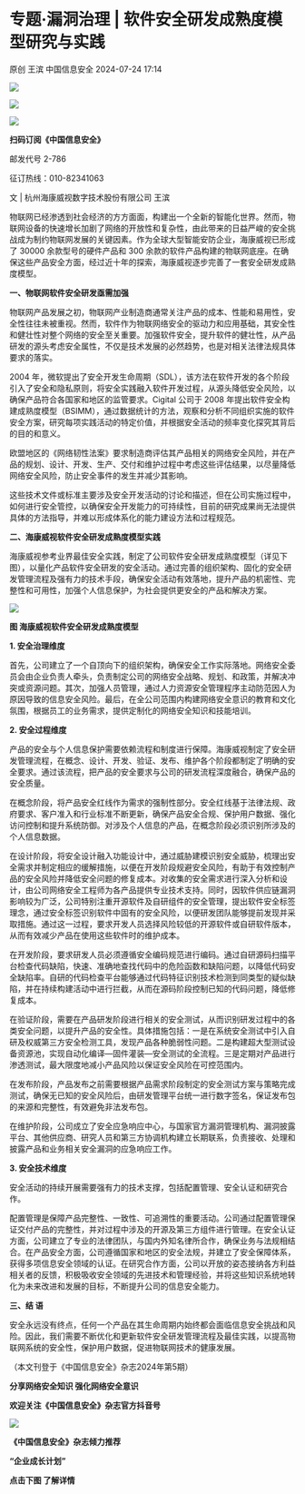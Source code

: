 #  专题·漏洞治理 | 软件安全研发成熟度模型研究与实践   
原创 王滨  中国信息安全   2024-07-24 17:14  
  
![](https://mmbiz.qpic.cn/sz_mmbiz_gif/1brjUjbpg5z5J16kEjEXfjwN7lUp3agsPV7mP7rEWFH1B741pBltSxByuVicqt9CD8s825b5e5H5umHRS0YNALA/640?wx_fmt=gif&from=appmsg "")  
  
![](https://mmbiz.qpic.cn/sz_mmbiz_png/1brjUjbpg5z5J16kEjEXfjwN7lUp3agsbmD9cbvlHuibZ0RSjXichre4cM0Af7ib84Q5s9LVsLOjl4XwZia4lGOY3Q/640?wx_fmt=png&from=appmsg "")  
  
![](https://mmbiz.qpic.cn/sz_mmbiz_gif/1brjUjbpg5z5J16kEjEXfjwN7lUp3agsPV7mP7rEWFH1B741pBltSxByuVicqt9CD8s825b5e5H5umHRS0YNALA/640?wx_fmt=gif&from=appmsg "")  
  
**扫码订阅《中国信息安全》**  
  
  
邮发代号 2-786  
  
征订热线：010-82341063  
  
  
  
文 | 杭州海康威视数字技术股份有限公司 王滨  
  
物联网已经渗透到社会经济的方方面面，构建出一个全新的智能化世界。然而，物联网设备的快速增长加剧了网络的开放性和复杂性，由此带来的日益严峻的安全挑战成为制约物联网发展的关键因素。作为全球大型智能安防企业，海康威视已形成了 30000 余款型号的硬件产品和 300 余款的软件产品构建的物联网底座。在确保这些产品安全方面，经过近十年的探索，海康威视逐步完善了一套安全研发成熟度模型。  
  
  
**一、物联网软件安全研发亟需加强**  
  
物联网产品发展之初，物联网产业制造商通常关注产品的成本、性能和易用性，安全性往往未被重视。然而，软件作为物联网络安全的驱动力和应用基础，其安全性和健壮性对整个网络的安全至关重要。加强软件安全，提升软件的健壮性，从产品研发的源头考虑安全属性，不仅是技术发展的必然趋势，也是对相关法律法规具体要求的落实。  
  
2004 年，微软提出了安全开发生命周期（SDL），该方法在软件开发的各个阶段引入了安全和隐私原则，将安全实践融入软件开发过程，从源头降低安全风险，以确保产品符合各国家和地区的监管要求。Cigital 公司于 2008 年提出软件安全构建成熟度模型（BSIMM），通过数据统计的方法，观察和分析不同组织实施的软件安全方案，研究每项实践活动的特定价值，并根据安全活动的频率变化探究其背后的目的和意义。  
  
欧盟地区的《网络韧性法案》要求制造商评估其产品相关的网络安全风险，并在产品的规划、设计、开发、生产、交付和维护过程中考虑这些评估结果，以尽量降低网络安全风险，防止安全事件的发生并减少其影响。  
  
这些技术文件或标准主要涉及安全开发活动的讨论和描述，但在公司实施过程中，如何进行安全管控，以确保安全开发能力的可持续性，目前的研究成果尚无法提供具体的方法指导，并难以形成体系化的能力建设方法和过程规范。  
  
  
**二、海康威视软件安全研发成熟度模型实践**  
  
海康威视参考业界最佳安全实践，制定了公司软件安全研发成熟度模型（详见下图），以量化产品软件安全研发的安全活动。通过完善的组织架构、固化的安全研发管理流程及强有力的技术手段，确保安全活动有效落地，提升产品的机密性、完整性和可用性，加强个人信息保护，为社会提供更安全的产品和解决方案。  
  
![](https://mmbiz.qpic.cn/sz_mmbiz_png/1brjUjbpg5z5J16kEjEXfjwN7lUp3agskZwpPUQICBVcpWibfMibDCiaPNicvUqUDTZBdAhfqEL3mWFKVgm7teO9AA/640?wx_fmt=png&from=appmsg "")  
  
**图 海康威视软件安全研发成熟度模型**  
  
**1. 安全治理维度**  
  
首先，公司建立了一个自顶向下的组织架构，确保安全工作实际落地。网络安全委员会由企业负责人牵头，负责制定公司的网络安全战略、规划、和政策，并解决冲突或资源问题。其次，加强人员管理，通过人力资源安全管理程序主动防范因人为原因导致的信息安全风险。最后，在全公司范围内构建网络安全意识的教育和文化氛围，根据员工的业务需求，提供定制化的网络安全知识和技能培训。  
  
**2. 安全过程维度**  
  
产品的安全与个人信息保护需要依赖流程和制度进行保障。海康威视制定了安全研发管理流程，在概念、设计、开发、验证、发布、维护各个阶段都制定了明确的安全要求。通过该流程，把产品的安全要求与公司的研发流程深度融合，确保产品的安全质量。  
  
在概念阶段，将产品安全红线作为需求的强制性部分。安全红线基于法律法规、政府要求、客户准入和行业标准不断更新，确保产品安全合规、保护用户数据、强化访问控制和提升系统防御。对涉及个人信息的产品，在概念阶段必须识别所涉及的个人信息数据。  
  
在设计阶段，将安全设计融入功能设计中，通过威胁建模识别安全威胁，梳理出安全需求并制定相应的缓解措施，以便在开发阶段规避安全风险，有助于有效控制产品的安全风险并降低安全问题的修复成本。对收集的安全需求进行深入分析和设计，由公司网络安全工程师为各产品提供专业技术支持。同时，因软件供应链漏洞影响较为广泛，公司特别注重开源软件及自研组件的安全管理，提出软件安全标签理念，通过安全标签识别软件中固有的安全风险，以便研发团队能够提前发现并采取措施。通过这一过程，要求开发人员选择风险较低的开源软件或自研软件版本，从而有效减少产品在使用这些软件时的维护成本。  
  
在开发阶段，要求研发人员必须遵循安全编码规范进行编码。通过自研源码扫描平台检查代码缺陷，快速、准确地查找代码中的危险函数和缺陷问题，以降低代码安全缺陷率。自研的代码检查平台能够通过代码特征识别技术检测到同类型的疑似缺陷，并在持续构建活动中进行拦截，从而在源码阶段控制已知的代码问题，降低修复成本。  
  
在验证阶段，需要在产品研发阶段进行相关的安全测试，从而识别研发过程中的各类安全问题，以提升产品的安全性。具体措施包括：一是在系统安全测试中引入自研及权威第三方安全检测工具，发现产品各种脆弱性问题。二是构建超大型测试设备资源池，实现自动化编译—固件灌装—安全测试的全流程。三是定期对产品进行渗透测试，最大限度地减小产品风险以保证安全风险在可控范围内。  
  
在发布阶段，产品发布之前需要根据产品需求阶段制定的安全测试方案与策略完成测试，确保无已知的安全风险后，由研发管理平台统一进行数字签名，保证发布包的来源和完整性，有效避免非法发布包。  
  
在维护阶段，公司成立了安全应急响应中心，与国家官方漏洞管理机构、漏洞披露平台、其他供应商、研究人员和第三方协调机构建立长期联系，负责接收、处理和披露产品和业务相关安全漏洞的应急响应工作。  
  
**3. 安全技术维度**  
  
安全活动的持续开展需要强有力的技术支撑，包括配置管理、安全认证和研究合作。  
  
配置管理是保障产品完整性、一致性、可追溯性的重要活动。公司通过配置管理保证交付产品的完整性，并对过程中涉及的开源及第三方组件进行管理。在安全认证方面，公司建立了专业的法律团队，与国内外知名律所合作，确保业务与法规相结合。在产品安全方面，公司遵循国家和地区的安全法规，并建立了安全保障体系，获得多项信息安全领域的认证。在研究合作方面，公司以开放的姿态接纳各方利益相关者的反馈，积极吸收安全领域的先进技术和管理经验，并将这些知识系统地转化为未来改进和发展的目标，不断提升公司的信息安全能力。  
  
  
**三、结 语**  
  
安全永远没有终点，任何一个产品在其生命周期内始终都会面临信息安全挑战和风险。因此，我们需要不断优化和更新软件安全研发管理流程及最佳实践，以提高物联网系统的安全性，保护用户数据，促进物联网技术的健康发展。  
  
（本文刊登于《中国信息安全》杂志2024年第5期）  
  
  
  
**分享网络安全知识 强化网络安全意识**  
  
**欢迎关注《中国信息安全》杂志官方抖音号**  
  
![](https://mmbiz.qpic.cn/sz_mmbiz_jpg/1brjUjbpg5z5J16kEjEXfjwN7lUp3ags5XmdeQl7rXZ6701yQic3dvvpdmPPpdkdTuxSaHbiaecfkeweRLEHpdkw/640?wx_fmt=jpeg&from=appmsg "")  
  
  
**《中国信息安全》杂志倾力推荐**  
  
**“企业成长计划”**  
  
  
**点击下图 了解详情**  
  
  
  
[](http://mp.weixin.qq.com/s?__biz=MzA5MzE5MDAzOA==&mid=2664162643&idx=1&sn=fcc4f3a6047a0c2f4e4cc0181243ee18&chksm=8b5ee7aabc296ebc7c8c9b145f16e6a5cf8316143db3edce69f2a312214d50a00f65d775198d&scene=21#wechat_redirect)  
  
  
